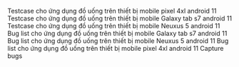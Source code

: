 Testcase cho ứng dụng đồ uống trên thiết bị mobile pixel 4xl android 11
Testcase cho ứng dụng đồ uống trên thiết bị mobile Galaxy tab s7 android 11
Testcase cho ứng dụng đồ uống trên thiết bị mobile Neuxus 5 android 11
Bug list cho ứng dụng đồ uống trên thiết bị mobile Galaxy tab s7 android 11
Bug list cho ứng dụng đồ uống trên thiết bị mobile Neuxus 5 android 11
Bug list cho ứng dụng đồ uống trên thiết bị mobile pixel 4xl android 11
Capture bugs 

